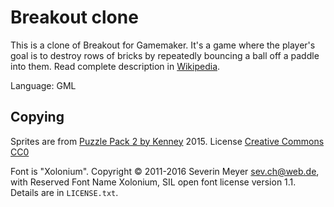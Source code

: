 # Breakout clone

This is a clone of Breakout for Gamemaker. 
It's a game where the player's goal is to destroy rows of bricks by repeatedly bouncing a ball off a paddle into them.
Read complete description in [Wikipedia](https://en.wikipedia.org/wiki/Breakout_(video_game)).

Language: GML

## Copying

Sprites are from [Puzzle Pack 2 by Kenney](https://kenney.nl/assets/puzzle-pack-2) 2015. License [Creative Commons CC0](https://creativecommons.org/publicdomain/zero/1.0/)

Font is "Xolonium". Copyright &copy; 2011-2016 Severin Meyer <sev.ch@web.de>, with Reserved Font Name Xolonium, SIL open font license version 1.1. Details are in `LICENSE.txt`.
